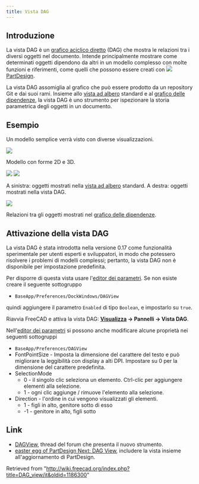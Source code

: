 ```yaml
---
title: Vista DAG
---
```

## Introduzione

La vista DAG è un [grafico aciclico diretto](https://en.wikipedia.org/wiki/Directed_acyclic_graph) (DAG) che mostra le relazioni tra i diversi oggetti nel documento. Intende principalmente mostrare come determinati oggetti dipendono da altri in un modello complesso con molte funzioni e riferimenti, come quelli che possono essere creati con ![](/images/Workbench_PartDesign.svg) [PartDesign](/PartDesign_Workbench/it "PartDesign Workbench/it").

La vista DAG assomiglia al grafico che può essere prodotto da un repository Git e dai suoi rami. Insieme allo [vista ad albero](/Tree_view/it "Tree view/it") standard e al [grafico delle dipendenze](/Std_DependencyGraph/it "Std DependencyGraph/it"), la vista DAG è uno strumento per ispezionare la storia parametrica degli oggetti in un documento.

## Esempio

Un modello semplice verrà visto con diverse visualizzazioni.

![](/images/FreeCAD_DAG_view_3D.png)

Modello con forme 2D e 3D.

![](/images/FreeCAD_DAG_view_Tree_view.png) ![](/images/FreeCAD_DAG_view.png)

A sinistra: oggetti mostrati nella [vista ad albero](/Tree_view/it "Tree view/it") standard. A destra: oggetti mostrati nella vista DAG.

![](/images/FreeCAD_DAG_view_Std_DependencyGraph.png)

Relazioni tra gli oggetti mostrati nel [grafico delle dipendenze](/Std_DependencyGraph/it "Std DependencyGraph/it").

## Attivazione della vista DAG

La vista DAG è stata introdotta nella versione 0.17 come funzionalità sperimentale per utenti esperti e sviluppatori, in modo che potessero risolvere i problemi di modelli complessi; pertanto, la vista DAG non è disponibile per impostazione predefinita.

Per disporre di questa vista usare l'[editor dei parametri](/Std_DlgParameter/it "Std DlgParameter/it"). Se non esiste creare il seguente sottogruppo

* `BaseApp/Preferences/DockWindows/DAGView`

quindi aggiungere il parametro `Enabled` di tipo `Boolean`, e impostarlo su `true`.

Riavvia FreeCAD e attiva la vista DAG:
**[Visualizza](/Std_View_Menu/it "Std View Menu/it") → Pannelli → Vista DAG**.

Nell'[editor dei parametri](/Std_DlgParameter/it "Std DlgParameter/it") si possono anche modificare alcune proprietà nei seguenti sottogruppi

* `BaseApp/Preferences/DAGView`
* FontPointSize - Imposta la dimensione del carattere del testo e può migliorare la leggibilità con display a alti DPI. Impostare su 0 per la dimensione del carattere predefinita.
* SelectionMode
  + 0 - il singolo clic seleziona un elemento. Ctrl-clic per aggiungere elementi alla selezione.
  + 1 - ogni clic aggiunge / rimuove l'elemento alla selezione.
* Direction - l'ordine in cui vengono visualizzati gli elementi.
  + 1 - figli in alto, genitore sotto di esso
  + -1 - genitore in alto, figli sotto

## Link

* [DAGView](https://forum.freecadweb.org/viewtopic.php?f=20&t=11276), thread del forum che presenta il nuovo strumento.
* [easter egg of PartDesign Next: DAG View](https://forum.freecadweb.org/viewtopic.php?t=15375), includere la vista insieme all'aggiornamento di PartDesign.

Retrieved from "<http://wiki.freecad.org/index.php?title=DAG_view/it&oldid=1186300>"